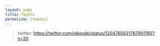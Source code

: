 ```yaml
---
layout: page
title: Tweets
permalink: /tweets/
---
```

> twitter: https://twitter.com/jakevdp/status/1204765621767901185?s=20
